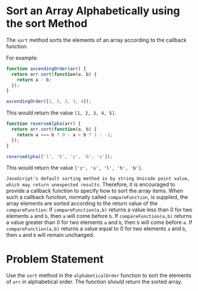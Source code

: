 # Sort an Array Alphabetically using the sort Method
The ```sort``` method sorts the elements of an array according to the callback function.

For example:
```javascript
function ascendingOrder(arr) {
  return arr.sort(function(a, b) {
    return a - b;
  });
}

ascendingOrder([1, 5, 2, 3, 4]);
```
This would return the value ```[1, 2, 3, 4, 5]```.

```javascript
function reverseAlpha(arr) {
  return arr.sort(function(a, b) {
    return a === b ? 0 : a < b ? 1 : -1;
  });
}

reverseAlpha(['l', 'h', 'z', 'b', 's']);
```
This would return the value ```['z', 's', 'l', 'h', 'b']```.

```JavaScript's default sorting method is by string Unicode point value, which may return unexpected results```. Therefore, it is encouraged to provide a callback function to specify how to sort the array items. When such a callback function, normally called ```compareFunction```, is supplied, the array elements are sorted according to the return value of the ```compareFunction```: If ```compareFunction(a,b)``` returns a value less than 0 for two elements ```a``` and ```b```, then ```a``` will come before ```b```. If ```compareFunction(a,b)``` returns a value greater than 0 for two elements ```a``` and ```b```, then ```b``` will come before ```a```. If ```compareFunction(a,b)``` returns a value equal to 0 for two elements ```a``` and ```b```, then ```a``` and ```b``` will remain unchanged.

# Problem Statement
Use the ```sort``` method in the ```alphabeticalOrder``` function to sort the elements of ```arr``` in alphabetical order. The function should return the sorted array.



